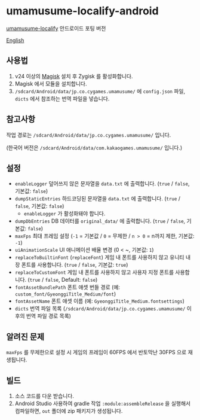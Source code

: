 # umamusume-localify-android
[umamusume-localify](https://github.com/GEEKiDoS/umamusume-localify) 안드로이드 포팅 버전

[English](README.md)

## 사용법
1. v24 이상의 [Magisk](https://github.com/topjohnwu/Magisk) 설치 후 Zygisk 를 활성화합니다.
2. Magisk 에서 모듈을 설치합니다.
3. `/sdcard/Android/data/jp.co.cygames.umamusume/` 에 `config.json` 파일, `dicts` 에서 참조하는 번역 파일을 넣습니다.

## 참고사항
작업 경로는 `/sdcard/Android/data/jp.co.cygames.umamusume/` 입니다.

(한국어 버전은 `/sdcard/Android/data/com.kakaogames.umamusume/` 입니다.)

## 설정
- `enableLogger` 덮어쓰지 않은 문자열을 `data.txt` 에 출력합니다. (`true` / `false`, 기본값: `false`)
- `dumpStaticEntries` 하드코딩된 문자열을 `data.txt` 에 출력합니다. (`true` / `false`, 기본값: `false`)
  - `enableLogger` 가 활성화돼야 합니다.
- `dumpDbEntries` DB 데이터를 `original_data/` 에 출력합니다. (`true` / `false`, 기본값: `false`)
- `maxFps` 최대 프레임 설정 (`-1` = 기본값 / `0` = 무제한 / `n > 0` = n까지 제한, 기본값: `-1`)
- `uiAnimationScale` UI 애니메이션 배율 변경 (0 < ~, 기본값: `1`)
- `replaceToBuiltinFont` (`replaceFont`) 게임 내 폰트를 사용하지 않고 유니티 내장 폰트를 사용합니다. (`true` / `false`, 기본값: `true`)
- `replaceToCustomFont` 게임 내 폰트를 사용하지 않고 사용자 지정 폰트를 사용합니다. (`true` / `false`, Default: `false`)
- `fontAssetBundlePath` 폰트 애셋 번들 경로 (예: `custom_font/GyeonggiTitle_Medium/font`)
- `fontAssetName` 폰트 애셋 이름 (예: `GyeonggiTitle_Medium.fontsettings`)
- `dicts` 번역 파일 목록 (`/sdcard/Android/data/jp.co.cygames.umamusume/` 이후의 번역 파일 경로 목록)

## 알려진 문제
`maxFps` 를 무제한으로 설정 시 게임의 프레임이 60FPS 에서 반토막난 30FPS 으로 재생됩니다.

## 빌드
1. 소스 코드를 다운 받습니다.
2. Android Studio 사용하여 gradle 작업 `:module:assembleRelease` 을 실행해서 컴파일하면, `out` 폴더에 zip 패키지가 생성됩니다.
